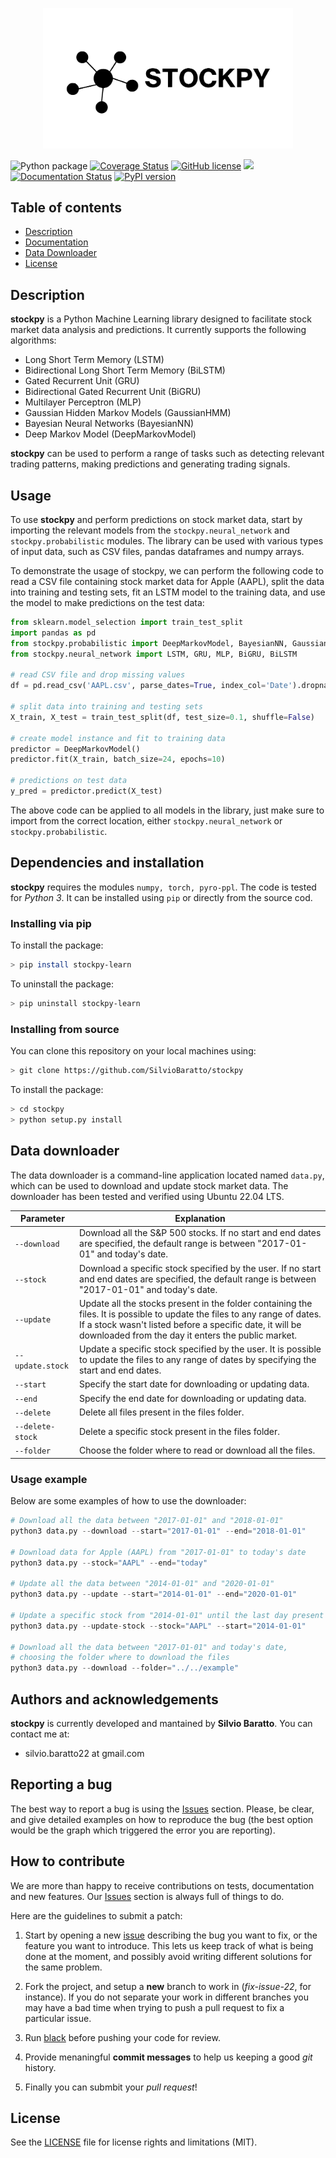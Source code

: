 <p align="center">
  <a href="https://github.com/SilvioBaratto/stockpy" target="_blank" >
    <img alt="stockpy" src="docs/source/_static/img/logo.svg" width="400" />
  </a>
</p>

![Python package](https://github.com/SilvioBaratto/stockpy/workflows/Python%20package/badge.svg?branch=master)
<a href='https://coveralls.io/github/SilvioBaratto/stockpy'><img src='https://coveralls.io/repos/github/SilvioBaratto/stockpy/badge.svg' alt='Coverage Status' /></a>
[![GitHub license](https://img.shields.io/github/license/Naereen/StrapDown.js.svg)](https://github.com/Naereen/StrapDown.js/blob/master/LICENSE)
<img src='https://img.shields.io/badge/Code%20style-Black-%23000000'/>
[![Documentation Status](https://readthedocs.org/projects/bispy-bisimulation-in-python/badge/?version=latest)](https://bispy-bisimulation-in-python.readthedocs.io/en/latest/?badge=latest)
[![PyPI version](https://badge.fury.io/py/stockpy.svg)](https://badge.fury.io/py/stockpy)

## Table of contents
* [Description](#description)
* [Documentation](#documentation)
* [Data Downloader](#data-downloader)
* [License](#license)

## Description
**stockpy** is a Python Machine Learning library designed to facilitate stock market data analysis and predictions. It currently supports the following algorithms:

- Long Short Term Memory (LSTM)
- Bidirectional Long Short Term Memory (BiLSTM)
- Gated Recurrent Unit (GRU)
- Bidirectional Gated Recurrent Unit (BiGRU)
- Multilayer Perceptron (MLP)
- Gaussian Hidden Markov Models (GaussianHMM)
- Bayesian Neural Networks (BayesianNN)
- Deep Markov Model (DeepMarkovModel)

**stockpy** can be used to perform a range of tasks such as detecting relevant trading patterns, making predictions and generating trading signals.

## Usage
To use **stockpy** and perform predictions on stock market data, start by importing the relevant models from the `stockpy.neural_network` and `stockpy.probabilistic` modules. The library can be used with various types of input data, such as CSV files, pandas dataframes and numpy arrays.

To demonstrate the usage of stockpy, we can perform the following code to read a CSV file containing stock market data for Apple (AAPL), split the data into training and testing sets, fit an LSTM model to the training data, and use the model to make predictions on the test data:
```Python
from sklearn.model_selection import train_test_split
import pandas as pd
from stockpy.probabilistic import DeepMarkovModel, BayesianNN, GaussianHMM
from stockpy.neural_network import LSTM, GRU, MLP, BiGRU, BiLSTM

# read CSV file and drop missing values
df = pd.read_csv('AAPL.csv', parse_dates=True, index_col='Date').dropna(how="any")

# split data into training and testing sets
X_train, X_test = train_test_split(df, test_size=0.1, shuffle=False)

# create model instance and fit to training data
predictor = DeepMarkovModel()
predictor.fit(X_train, batch_size=24, epochs=10)

# predictions on test data
y_pred = predictor.predict(X_test)
```
The above code can be applied to all models in the library, just make sure to import from the correct location, either `stockpy.neural_network` or `stockpy.probabilistic`.

## Dependencies and installation
**stockpy** requires the modules `numpy, torch, pyro-ppl`. The code is tested for _Python 3_. It can be installed using `pip` or directly from the source cod.

### Installing via pip

To install the package:
```bash
> pip install stockpy-learn
```
To uninstall the package:
```bash
> pip uninstall stockpy-learn
```
### Installing from source

You can clone this repository on your local machines using:

```bash
> git clone https://github.com/SilvioBaratto/stockpy
```

To install the package:

```bash
> cd stockpy
> python setup.py install
```
## Data downloader
The data downloader is a command-line application located named `data.py`, which can be used to download and update stock market data. The downloader has been tested and verified using Ubuntu 22.04 LTS.

| Parameter       | Explanation
|-----------------|-------------------------------------|
| `--download`| Download all the S&P 500 stocks. If no start and end dates are specified, the default range is between "2017-01-01" and today's date.                |
| `--stock`| Download a specific stock specified by the user. If no start and end dates are specified, the default range is between "2017-01-01" and today's date.                |
| `--update`| Update all the stocks present in the folder containing the files. It is possible to update the files to any range of dates. If a stock wasn't listed before a specific date, it will be downloaded from the day it enters the public market. |
|`--update.stock`| Update a specific stock specified by the user. It is possible to update the files to any range of dates by specifying the start and end dates. |
|`--start`| Specify the start date for downloading or updating data. |
|`--end`| Specify the end date for downloading or updating data. |
|`--delete`| Delete all files present in the files folder. | 
|`--delete-stock`| Delete a specific stock present in the files folder. | 
|`--folder`| Choose the folder where to read or download all the files. |
### Usage example
Below are some examples of how to use the downloader:
```Python
# Download all the data between "2017-01-01" and "2018-01-01"
python3 data.py --download --start="2017-01-01" --end="2018-01-01"

# Download data for Apple (AAPL) from "2017-01-01" to today's date
python3 data.py --stock="AAPL" --end="today"

# Update all the data between "2014-01-01" and "2020-01-01"
python3 data.py --update --start="2014-01-01" --end="2020-01-01"

# Update a specific stock from "2014-01-01" until the last day present in the stock file
python3 data.py --update-stock --stock="AAPL" --start="2014-01-01"

# Download all the data between "2017-01-01" and today's date, 
# choosing the folder where to download the files
python3 data.py --download --folder="../../example"
```

## Authors and acknowledgements
**stockpy** is currently developed and mantained by **Silvio Baratto**. You can contact me at:
- silvio.baratto22 at gmail.com

## Reporting a bug
The best way to report a bug is using the
[Issues](https://github.com/fAndreuzzi/BisPy/issues) section. Please, be clear,
and give detailed examples on how to reproduce the bug (the best option would
be the graph which triggered the error you are reporting).

## How to contribute

We are more than happy to receive contributions on tests, documentation and
new features. Our [Issues](https://github.com/fAndreuzzi/BisPy/issues)
section is always full of things to do.

Here are the guidelines to submit a patch:

1. Start by opening a new [issue](https://github.com/fAndreuzzi/BisPy/issues)
   describing the bug you want to fix, or the feature you want to introduce.
   This lets us keep track of what is being done at the moment, and possibly
   avoid writing different solutions for the same problem.

2. Fork the project, and setup a **new** branch to work in (_fix-issue-22_, for
   instance). If you do not separate your work in different branches you may
   have a bad time when trying to push a pull request to fix a particular
   issue.

3. Run [black](https://github.com/psf/black) before pushing
   your code for review.

4. Provide menaningful **commit messages** to help us keeping a good _git_
   history.

5. Finally you can submbit your _pull request_!

## License

See the [LICENSE](LICENSE) file for license rights and limitations (MIT).